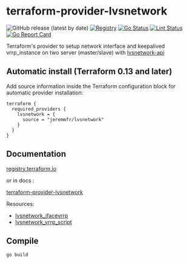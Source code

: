 # terraform-provider-lvsnetwork

![GitHub release (latest by date)](https://img.shields.io/github/v/release/jeremmfr/terraform-provider-lvsnetwork)
[![Registry](https://img.shields.io/badge/registry-doc%40latest-lightgrey?logo=terraform)](https://registry.terraform.io/providers/jeremmfr/lvsnetwork/latest/docs)
[![Go Status](https://github.com/jeremmfr/terraform-provider-lvsnetwork/workflows/Go%20Tests/badge.svg)](https://github.com/jeremmfr/terraform-provider-lvsnetwork/actions)
[![Lint Status](https://github.com/jeremmfr/terraform-provider-lvsnetwork/workflows/GolangCI-Lint/badge.svg)](https://github.com/jeremmfr/terraform-provider-lvsnetwork/actions)
[![Go Report Card](https://goreportcard.com/badge/github.com/jeremmfr/terraform-provider-lvsnetwork)](https://goreportcard.com/report/github.com/jeremmfr/terraform-provider-lvsnetwork)

Terraform's provider to setup network interface and keepalived vrrp_instance on two server (master/slave) with [lvsnetwork-api](https://github.com/jeremmfr/lvsnetwork-api)

## Automatic install (Terraform 0.13 and later)

Add source information inside the Terraform configuration block for automatic provider installation:

```hcl
terraform {
  required_providers {
    lvsnetwork = {
      source = "jeremmfr/lvsnetwork"
    }
  }
}
```

## Documentation

[registry.terraform.io](https://registry.terraform.io/providers/jeremmfr/lvsnetwork/latest/docs)

or in docs :

[terraform-provider-lvsnetwork](docs/index.md)  

Resources:

* [lvsnetwork_ifacevrrp](docs/resources/ifacevrrp.md)
* [lvsnetwork_vrrp_script](docs/resources/vrrp_script.md)

## Compile

```shell
go build
```
